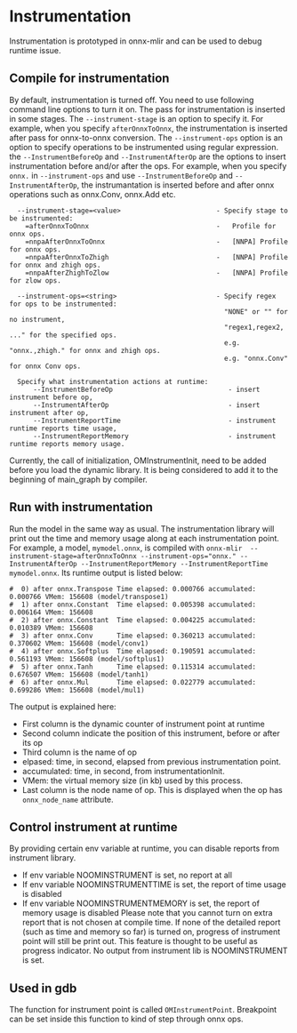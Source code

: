 <!--- SPDX-License-Identifier: Apache-2.0 -->

# Instrumentation

Instrumentation is prototyped in onnx-mlir and can be used to debug runtime issue.

## Compile for instrumentation

By default, instrumentation is turned off. You need to use following command line options to turn it on. The pass for instrumentation is inserted in some stages. The `--instrument-stage` is an option to specify it. For example, when you specify `afterOnnxToOnnx`, the instrumentation is inserted after pass for onnx-to-onnx conversion. The `--instrument-ops` option is an option to specify operations to be instrumented using regular expression. the `--InstrumentBeforeOp` and `--InstrumentAfterOp` are the options to insert instrumentation before and/or after the ops. For example, when you specify `onnx.` in `--instrument-ops` and use `--InstrumentBeforeOp` and `--InstrumentAfterOp`, the instrumantation is inserted before and after onnx operations such as onnx.Conv, onnx.Add etc.

```
  --instrument-stage=<value>                        - Specify stage to be instrumented:
    =afterOnnxToOnnx                                -   Profile for onnx ops.
    =nnpaAfterOnnxToOnnx                            -   [NNPA] Profile for onnx ops.
    =nnpaAfterOnnxToZhigh                           -   [NNPA] Profile for onnx and zhigh ops.
    =nnpaAfterZhighToZlow                           -   [NNPA] Profile for zlow ops.

  --instrument-ops=<string>                         - Specify regex for ops to be instrumented:
                                                      "NONE" or "" for no instrument,
                                                      "regex1,regex2, ..." for the specified ops.
                                                      e.g. "onnx.,zhigh." for onnx and zhigh ops.
                                                      e.g. "onnx.Conv" for onnx Conv ops.

  Specify what instrumentation actions at runtime:
      --InstrumentBeforeOp                             - insert instrument before op,
      --InstrumentAfterOp                              - insert instrument after op,
      --InstrumentReportTime                           - instrument runtime reports time usage,
      --InstrumentReportMemory                         - instrument runtime reports memory usage.
```

Currently, the call of initialization, OMInstrumentInit, need to be added before you load the dynamic library. It is being considered to add it to the beginning of main_graph by compiler. 

## Run with instrumentation
Run the model in the same way as usual.
The instrumentation library will print out the time and memory usage along at each instrumentation point.
For example, a model, `mymodel.onnx`, is compiled with `onnx-mlir  --instrument-stage=afterOnnxToOnnx --instrument-ops="onnx." --InstrumentAfterOp --InstrumentReportMemory --InstrumentReportTime mymodel.onnx`.
Its runtime output is listed below:

```
#  0) after onnx.Transpose Time elapsed: 0.000766 accumulated: 0.000766 VMem: 156608 (model/transpose1)
#  1) after onnx.Constant  Time elapsed: 0.005398 accumulated: 0.006164 VMem: 156608
#  2) after onnx.Constant  Time elapsed: 0.004225 accumulated: 0.010389 VMem: 156608
#  3) after onnx.Conv      Time elapsed: 0.360213 accumulated: 0.370602 VMem: 156608 (model/conv1)
#  4) after onnx.Softplus  Time elapsed: 0.190591 accumulated: 0.561193 VMem: 156608 (model/softplus1)
#  5) after onnx.Tanh      Time elapsed: 0.115314 accumulated: 0.676507 VMem: 156608 (model/tanh1)
#  6) after onnx.Mul       Time elapsed: 0.022779 accumulated: 0.699286 VMem: 156608 (model/mul1)
```

The output is explained here:
* First column is the dynamic counter of instrument point at runtime
* Second column indicate the position of this instrument, before or after its op
* Third column is the name of op
* elpased: time, in second, elapsed from previous instrumentation point.
* accumulated: time, in second, from instrumentationInit.
* VMem: the virtual memory size (in kb) used by this process.
* Last column is the node name of op. This is displayed when the op has `onnx_node_name` attribute.

## Control instrument at runtime
By providing certain env variable at runtime, you can disable reports from  instrument library.
* If env variable NOOMINSTRUMENT is set, no report at all
* If env variable NOOMINSTRUMENTTIME is set, the report of time usage is disabled
* If env variable NOOMINSTRUMENTMEMORY is set, the report of memory usage is disabled
Please note that you cannot turn on extra report that is not chosen at compile time. If none of the detailed report (such as time and memory so far) is turned on, progress of instrument point will still be print out. This feature is thought to be useful as progress indicator. No output from instrument lib is NOOMINSTRUMENT is set.

## Used in gdb
The function for instrument point is called `OMInstrumentPoint`. Breakpoint can be set inside this function to kind of step through onnx ops.
